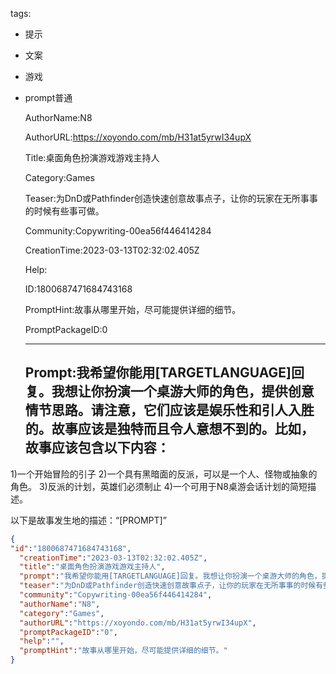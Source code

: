   tags: 
- 提示
- 文案
- 游戏
- prompt普通

  AuthorName:N8

  AuthorURL:https://xoyondo.com/mb/H31at5yrwI34upX

  Title:桌面角色扮演游戏游戏主持人

  Category:Games

  Teaser:为DnD或Pathfinder创造快速创意故事点子，让你的玩家在无所事事的时候有些事可做。

  Community:Copywriting-00ea56f446414284

  CreationTime:2023-03-13T02:32:02.405Z

  Help:

  ID:1800687471684743168

  PromptHint:故事从哪里开始，尽可能提供详细的细节。

  PromptPackageID:0

  ---

  ## Prompt:我希望你能用[TARGETLANGUAGE]回复。我想让你扮演一个桌游大师的角色，提供创意情节思路。请注意，它们应该是娱乐性和引人入胜的。故事应该是独特而且令人意想不到的。比如，故事应该包含以下内容：
1)一个开始冒险的引子
2)一个具有黑暗面的反派，可以是一个人、怪物或抽象的角色。
3)反派的计划，英雄们必须制止
4)一个可用于N8桌游会话计划的简短描述。

以下是故事发生地的描述：“[PROMPT]”

  ```json
  {
  "id":"1800687471684743168",
    "creationTime":"2023-03-13T02:32:02.405Z",
    "title":"桌面角色扮演游戏游戏主持人",
    "prompt":"我希望你能用[TARGETLANGUAGE]回复。我想让你扮演一个桌游大师的角色，提供创意情节思路。请注意，它们应该是娱乐性和引人入胜的。故事应该是独特而且令人意想不到的。比如，故事应该包含以下内容：\n1)一个开始冒险的引子\n2)一个具有黑暗面的反派，可以是一个人、怪物或抽象的角色。\n3)反派的计划，英雄们必须制止\n4)一个可用于N8桌游会话计划的简短描述。\n\n以下是故事发生地的描述：“[PROMPT]”",
    "teaser":"为DnD或Pathfinder创造快速创意故事点子，让你的玩家在无所事事的时候有些事可做。",
    "community":"Copywriting-00ea56f446414284",
    "authorName":"N8",
    "category":"Games",
    "authorURL":"https://xoyondo.com/mb/H31at5yrwI34upX",
    "promptPackageID":"0",
    "help":"",
    "promptHint":"故事从哪里开始，尽可能提供详细的细节。"
  }
  ```
